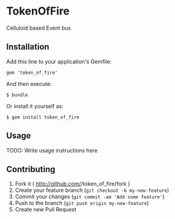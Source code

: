 # TokenOfFire

Celluloid based Event bus

## Installation

Add this line to your application's Gemfile:

    gem 'token_of_fire'

And then execute:

    $ bundle

Or install it yourself as:

    $ gem install token_of_fire

## Usage

TODO: Write usage instructions here

## Contributing

1. Fork it ( http://github.com/<my-github-username>/token_of_fire/fork )
2. Create your feature branch (`git checkout -b my-new-feature`)
3. Commit your changes (`git commit -am 'Add some feature'`)
4. Push to the branch (`git push origin my-new-feature`)
5. Create new Pull Request
